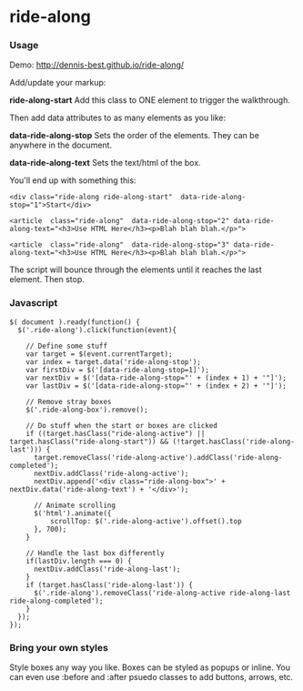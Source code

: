 ride-along
==========

### Usage


Demo: 
<http://dennis-best.github.io/ride-along/>

Add/update your markup:

__ride-along-start__ Add this class to ONE element to trigger the walkthrough.

Then add data attributes to as many elements as you like:

__data-ride-along-stop__ Sets the order of the elements. They can be anywhere in the document. 

__data-ride-along-text__ Sets the text/html of the box.

You'll end up with something this:

    <div class="ride-along ride-along-start"  data-ride-along-stop="1">Start</div>

    <article  class="ride-along"  data-ride-along-stop="2" data-ride-along-text="<h3>Use HTML Here</h3><p>Blah blah blah.</p>">

    <article  class="ride-along"  data-ride-along-stop="3" data-ride-along-text="<h3>Use HTML Here</h3><p>Blah blah blah.</p>">

The script will bounce through the elements until it reaches the last element. Then stop.

### Javascript

    $( document ).ready(function() {
      $('.ride-along').click(function(event){

        // Define some stuff
        var target = $(event.currentTarget);
        var index = target.data('ride-along-stop');
        var firstDiv = $('[data-ride-along-stop=1]');
        var nextDiv = $('[data-ride-along-stop="' + (index + 1) + '"]');
        var lastDiv = $('[data-ride-along-stop="' + (index + 2) + '"]');
  
        // Remove stray boxes
        $('.ride-along-box').remove();
  
        // Do stuff when the start or boxes are clicked
        if ((target.hasClass("ride-along-active") || target.hasClass("ride-along-start")) && (!target.hasClass('ride-along-last'))) {
          target.removeClass('ride-along-active').addClass('ride-along-completed');
          nextDiv.addClass('ride-along-active');
          nextDiv.append('<div class="ride-along-box">' + nextDiv.data('ride-along-text') + '</div>');
  
          // Animate scrolling
          $('html').animate({
              scrollTop: $('.ride-along-active').offset().top
          }, 700);
        }
  
        // Handle the last box differently
        if(lastDiv.length === 0) {
          nextDiv.addClass('ride-along-last');
        }
        if (target.hasClass('ride-along-last')) {
          $('.ride-along').removeClass('ride-along-active ride-along-last ride-along-completed');
        }
      });
    });




### Bring your own styles

Style boxes any way you like. Boxes can be styled as popups or inline. You can even use :before and :after psuedo classes to add buttons, arrows, etc.

